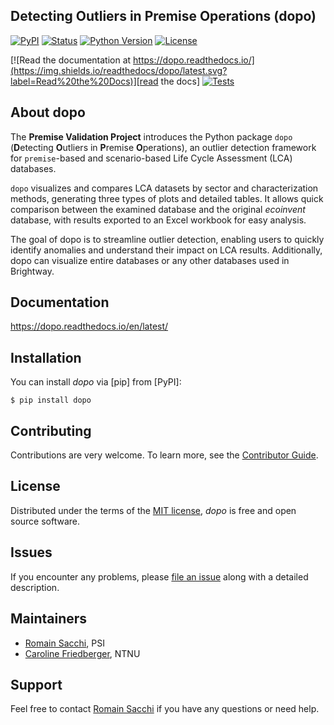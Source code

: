 ## Detecting Outliers in Premise Operations (dopo)

[![PyPI](https://img.shields.io/pypi/v/dopo.svg)][pypi status]
[![Status](https://img.shields.io/pypi/status/dopo.svg)][pypi status]
[![Python Version](https://img.shields.io/pypi/pyversions/dopo)][pypi status]
[![License](https://img.shields.io/pypi/l/dopo)][license]

[![Read the documentation at https://dopo.readthedocs.io/](https://img.shields.io/readthedocs/dopo/latest.svg?label=Read%20the%20Docs)][read the docs]
[![Tests](https://github.com/polca/dopo/actions/workflows/python-test.yml/badge.svg)][tests]

[pypi status]: https://pypi.org/project/dopo/
[read the docs]: https://dopo.readthedocs.io/
[tests]: https://github.com/cafriedb/dopo/actions?workflow=Tests
[codecov]: https://app.codecov.io/gh/cafriedb/dopo
[pre-commit]: https://github.com/pre-commit/pre-commit
[black]: https://github.com/psf/black

## About dopo
The **Premise Validation Project** introduces the Python package ``dopo`` 
(**D**etecting **O**utliers in **P**remise **O**perations), an outlier 
detection framework for ``premise``-based and scenario-based 
Life Cycle Assessment (LCA) databases.

``dopo`` visualizes and compares LCA datasets by sector and 
characterization methods, generating three types of plots and 
detailed tables. It allows quick comparison between the examined 
database and the original *ecoinvent* database, with results exported 
to an Excel workbook for easy analysis.

The goal of dopo is to streamline outlier detection, enabling users 
to quickly identify anomalies and understand their impact on LCA results. 
Additionally, dopo can visualize entire databases or any other 
databases used in Brightway.

## Documentation

https://dopo.readthedocs.io/en/latest/

## Installation

You can install _dopo_ via [pip] from [PyPI]:

```console
$ pip install dopo
```

## Contributing

Contributions are very welcome.
To learn more, see the [Contributor Guide][Contributor Guide].

## License

Distributed under the terms of the [MIT license][License],
_dopo_ is free and open source software.

## Issues

If you encounter any problems,
please [file an issue][Issue Tracker] along with a detailed description.


<!-- github-only -->

[License]: https://github.com/Laboratory-for-Energy-Systems-Analysis/dopo/blob/main/LICENSE
[Contributor Guide]: https://github.com/Laboratory-for-Energy-Systems-Analysis/dopo/blob/main/CONTRIBUTING.md
[Issue Tracker]: https://github.com/Laboratory-for-Energy-Systems-Analysis/dopo/issues

## Maintainers

- [Romain Sacchi](romain.sacchi@psi.ch), PSI
- [Caroline Friedberger](cafriedb@stud.ntnu.no), NTNU

## Support

Feel free to contact [Romain Sacchi](romain.sacchi@psi.ch) if 
you have any questions or need help.
